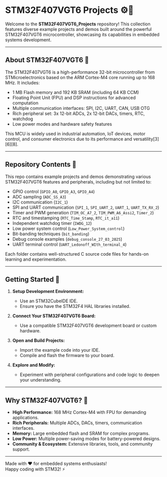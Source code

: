 # STM32F407VGT6 Projects ⚙️🔧

Welcome to the **STM32F407VGT6_Projects** repository! This collection features diverse example projects and demos built around the powerful STM32F407VGT6 microcontroller, showcasing its capabilities in embedded systems development.

---

## About STM32F407VGT6 🧠

The STM32F407VGT6 is a high-performance 32-bit microcontroller from STMicroelectronics based on the ARM Cortex-M4 core running up to 168 MHz. It includes:

- 1 MB Flash memory and 192 KB SRAM (including 64 KB CCM)  
- Floating Point Unit (FPU) and DSP instructions for advanced computation  
- Multiple communication interfaces: SPI, I2C, UART, CAN, USB OTG  
- Rich peripheral set: 3x 12-bit ADCs, 2x 12-bit DACs, timers, RTC, watchdog  
- Low power modes and hardware safety features  

This MCU is widely used in industrial automation, IoT devices, motor control, and consumer electronics due to its performance and versatility[3][6][8].

---

## Repository Contents 📂

This repo contains example projects and demos demonstrating various STM32F407VGT6 features and peripherals, including but not limited to:

- GPIO control (`GPIO_A0`, `GPIO_A3`, `GPIO_A4`)  
- ADC sampling (`ADC_SS_A3`)  
- I2C communication (`I2C_1`)  
- SPI and UART communication (`SPI_1`, `SPI_UART_2`, `UART_1`, `UART_TX_RX_2`)  
- Timer and PWM generation (`TIM_OC_A7_2`, `TIM_PWM_A6_Assi2`, `Timer_2`)  
- RTC and timestamping (`RTC_Time_Stamp`, `RTC_it_a11`)  
- Independent watchdog timer (`IWDG_12`)  
- Low power system control (`Low_Power_System_control`)  
- Bit-banding techniques (`bit_banding`)  
- Debug console examples (`debug_console_27_03_2025`)  
- UART terminal control (`UART_Ledonoff_WIth_terminal_4`)  

Each folder contains well-structured C source code files for hands-on learning and experimentation.

---

## Getting Started 🚀

1. **Setup Development Environment:**  
   - Use an STM32CubeIDE IDE.
   - Ensure you have the STM32F4 HAL libraries installed.

2. **Connect Your STM32F407VGT6 Board:**  
   - Use a compatible STM32F407VGT6 development board or custom hardware.

3. **Open and Build Projects:**  
   - Import the example code into your IDE.  
   - Compile and flash the firmware to your board.

4. **Explore and Modify:**  
   - Experiment with peripheral configurations and code logic to deepen your understanding.

---

## Why STM32F407VGT6? 🤔

- **High Performance:** 168 MHz Cortex-M4 with FPU for demanding applications.  
- **Rich Peripherals:** Multiple ADCs, DACs, timers, communication interfaces.  
- **Memory:** Large embedded flash and SRAM for complex programs.  
- **Low Power:** Multiple power-saving modes for battery-powered designs.  
- **Community & Ecosystem:** Extensive libraries, tools, and community support.

---

Made with ❤️ for embedded systems enthusiasts!  
Happy coding with STM32! ⚡️
